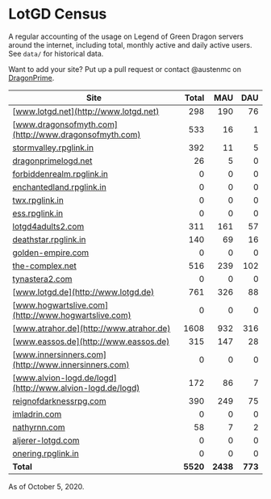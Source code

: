# LotGD Census
A regular accounting of the usage on Legend of Green Dragon servers around the internet, including total, monthly active and daily active users. See `data/` for historical data.

Want to add your site? Put up a pull request or contact @austenmc on [DragonPrime](http://dragonprime.net).


Site | Total | MAU | DAU
--- | ---:| ---:| ---:
[www.lotgd.net](http://www.lotgd.net)|298|190|76
[www.dragonsofmyth.com](http://www.dragonsofmyth.com)|533|16|1
[stormvalley.rpglink.in](http://stormvalley.rpglink.in)|392|11|5
[dragonprimelogd.net](http://dragonprimelogd.net)|26|5|0
[forbiddenrealm.rpglink.in](http://forbiddenrealm.rpglink.in)|0|0|0
[enchantedland.rpglink.in](http://enchantedland.rpglink.in)|0|0|0
[twx.rpglink.in](http://twx.rpglink.in)|0|0|0
[ess.rpglink.in](http://ess.rpglink.in)|0|0|0
[lotgd4adults2.com](http://lotgd4adults2.com)|311|161|57
[deathstar.rpglink.in](http://deathstar.rpglink.in)|140|69|16
[golden-empire.com](http://golden-empire.com)|0|0|0
[the-complex.net](http://the-complex.net)|516|239|102
[tynastera2.com](http://tynastera2.com)|0|0|0
[www.lotgd.de](http://www.lotgd.de)|761|326|88
[www.hogwartslive.com](http://www.hogwartslive.com)|0|0|0
[www.atrahor.de](http://www.atrahor.de)|1608|932|316
[www.eassos.de](http://www.eassos.de)|315|147|28
[www.innersinners.com](http://www.innersinners.com)|0|0|0
[www.alvion-logd.de/logd](http://www.alvion-logd.de/logd)|172|86|7
[reignofdarknessrpg.com](http://reignofdarknessrpg.com)|390|249|75
[imladrin.com](http://imladrin.com)|0|0|0
[nathyrnn.com](http://nathyrnn.com)|58|7|2
[aljerer-lotgd.com](http://aljerer-lotgd.com)|0|0|0
[onering.rpglink.in](http://onering.rpglink.in)|0|0|0
**Total**|**5520**|**2438**|**773**

As of October 5, 2020.
